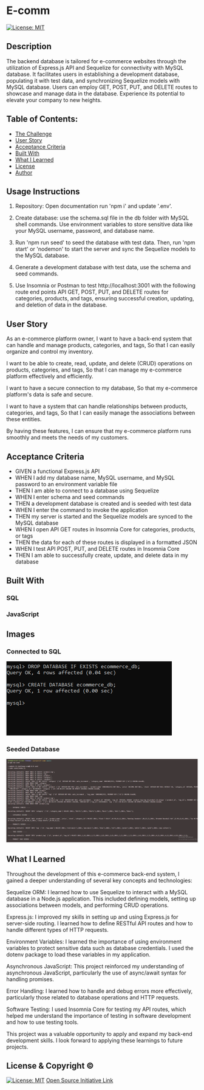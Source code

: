 # E-comm
[![License: MIT](https://img.shields.io/badge/License-MIT-yellow.svg)](https://opensource.org/licenses/MIT)

## Description

The backend database is tailored for e-commerce websites through the utilization of Express.js API and Sequelize for connectivity with MySQL database. It facilitates users in establishing a development database, populating it with test data, and synchronizing Sequelize models with MySQL database. Users can employ GET, POST, PUT, and DELETE routes to showcase and manage data in the database. Experience its potential to elevate your company to new heights.

## Table of Contents:
- [The Challenge](#The-Challenge)
- [User Story](#User-Story)
- [Acceptance Criteria](#Acceptance-Criteria)
- [Built With](#Built-With)
- [What I Learned](#What-I-Learned)
- [License](#License)
- [Author](#Author)


## Usage Instructions
1. Repository: Open documentation run 'npm i' and update '.env'.

2. Create database: use the schema.sql file in the db folder with MySQL shell commands. Use environment variables to store sensitive data like your MySQL username, password, and database name.

3. Run 'npm run seed' to seed the database with test data. Then, run 'npm start' or 'nodemon' to start the server and sync the Sequelize models to the MySQL database.

4. Generate a development database with test data, use the schema and seed commands.

5. Use Insomnia or Postman to test http://localhost:3001 with the following route end points API GET, POST, PUT, and DELETE routes for categories, products, and tags, ensuring successful creation, updating, and deletion of data in the database.

## User Story
As an e-commerce platform owner, I want to have a back-end system that can handle and manage products, categories, and tags, So that I can easily organize and control my inventory.

I want to be able to create, read, update, and delete (CRUD) operations on products, categories, and tags, So that I can manage my e-commerce platform effectively and efficiently.

I want to have a secure connection to my database, So that my e-commerce platform's data is safe and secure.

I want to have a system that can handle relationships between products, categories, and tags, So that I can easily manage the associations between these entities.

By having these features, I can ensure that my e-commerce platform runs smoothly and meets the needs of my customers.

## Acceptance Criteria

* GIVEN a functional Express.js API
* WHEN I add my database name, MySQL username, and MySQL password to an environment variable file
* THEN I am able to connect to a database using Sequelize
* WHEN I enter schema and seed commands
* THEN a development database is created and is seeded with test data
* WHEN I enter the command to invoke the application
* THEN my server is started and the Sequelize models are synced to the MySQL database
* WHEN I open API GET routes in Insomnia Core for categories, products, or tags
* THEN the data for each of these routes is displayed in a formatted JSON
* WHEN I test API POST, PUT, and DELETE routes in Insomnia Core
* THEN I am able to successfully create, update, and delete data in my database

## Built With

### SQL
### JavaScript

## Images 

### Connected to SQL
![](Assests\Ecompic.png)
### Seeded Database
![](Assests\E-compic.png)

## What I Learned
Throughout the development of this e-commerce back-end system, I gained a deeper understanding of several key concepts and technologies:

Sequelize ORM: I learned how to use Sequelize to interact with a MySQL database in a Node.js application. This included defining models, setting up associations between models, and performing CRUD operations.

Express.js: I improved my skills in setting up and using Express.js for server-side routing. I learned how to define RESTful API routes and how to handle different types of HTTP requests.

Environment Variables: I learned the importance of using environment variables to protect sensitive data such as database credentials. I used the dotenv package to load these variables in my application.

Asynchronous JavaScript: This project reinforced my understanding of asynchronous JavaScript, particularly the use of async/await syntax for handling promises.

Error Handling: I learned how to handle and debug errors more effectively, particularly those related to database operations and HTTP requests.

Software Testing: I used Insomnia Core for testing my API routes, which helped me understand the importance of testing in software development and how to use testing tools.

This project was a valuable opportunity to apply and expand my back-end development skills. I look forward to applying these learnings to future projects.

## License & Copyright ©
  
[![License: MIT](https://img.shields.io/badge/License-MIT-yellow.svg)](https://opensource.org/licenses/MIT) [Open Source Initiative Link](https://opensource.org/licenses/MIT)
